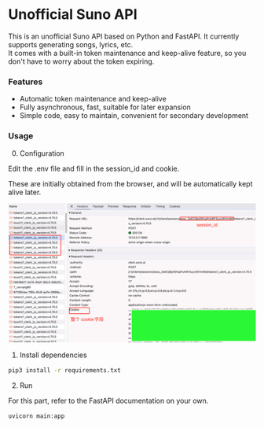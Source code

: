# Unofficial Suno API

This is an unofficial Suno API based on Python and FastAPI. It currently supports generating songs, lyrics, etc.  
It comes with a built-in token maintenance and keep-alive feature, so you don't have to worry about the token expiring.

### Features

- Automatic token maintenance and keep-alive
- Fully asynchronous, fast, suitable for later expansion
- Simple code, easy to maintain, convenient for secondary development


### Usage

0. Configuration

Edit the .env file and fill in the session_id and cookie.

These are initially obtained from the browser, and will be automatically kept alive later.

![cookie](./images/cover.png)


1. Install dependencies 

```bash
pip3 install -r requirements.txt
```


2. Run

For this part, refer to the FastAPI documentation on your own.
```bash
uvicorn main:app 
```